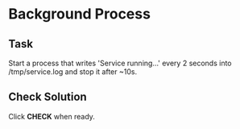 # Background Process

## Task
Start a process that writes 'Service running…' every 2 seconds into /tmp/service.log and stop it after ~10s.

## Check Solution
Click **CHECK** when ready.
